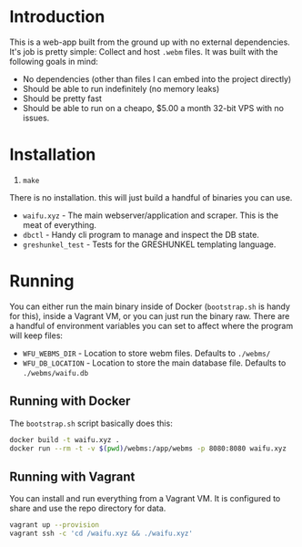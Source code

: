 # Introduction

This is a web-app built from the ground up with no external dependencies. It's
job is pretty simple: Collect and host `.webm` files. It was built with the
following goals in mind:

* No dependencies (other than files I can embed into the project directly)
* Should be able to run indefinitely (no memory leaks)
* Should be pretty fast
* Should be able to run on a cheapo, $5.00 a month 32-bit VPS with no issues.

# Installation

1. `make`

There is no installation. this will just build a handful of binaries you can use.

* `waifu.xyz` - The main webserver/application and scraper. This is the meat of
  everything.
* `dbctl` - Handy cli program to manage and inspect the DB state.
* `greshunkel_test` - Tests for the GRESHUNKEL templating language.

# Running

You can either run the main binary inside of Docker (`bootstrap.sh` is handy for
this), inside a Vagrant VM, or you can just run the binary raw. There are a handful
of environment variables you can set to affect where the program will keep files:

* `WFU_WEBMS_DIR` - Location to store webm files. Defaults to `./webms/`
* `WFU_DB_LOCATION` - Location to store the main database file. Defaults to
  `./webms/waifu.db`

## Running with Docker

The `bootstrap.sh` script basically does this:

```Bash
docker build -t waifu.xyz .
docker run --rm -t -v $(pwd)/webms:/app/webms -p 8080:8080 waifu.xyz
```
## Running with Vagrant

You can install and run everything from a Vagrant VM. It is configured to share
and use the repo directory for data.

```Bash
vagrant up --provision
vagrant ssh -c 'cd /waifu.xyz && ./waifu.xyz'
```
